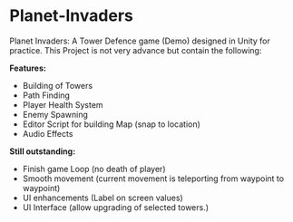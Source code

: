 # Planet-Invaders
Planet Invaders: A Tower Defence game (Demo) designed in Unity for practice.
This Project is not very advance but contain the following:

**Features:**
 - Building of Towers 
 - Path Finding 
 - Player Health System 
 - Enemy Spawning
 - Editor Script for building Map (snap to location)
 - Audio Effects

**Still outstanding:**

 - Finish game Loop  (no death of player)
 - Smooth movement  (current movement  is teleporting from waypoint to waypoint) 
 - UI enhancements  (Label on screen values)
 - UI Interface (allow upgrading of selected  towers.)
